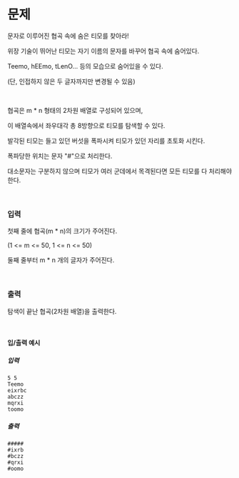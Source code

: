 # 문제

문자로 이루어진 협곡 속에 숨은 티모를 찾아라!

위장 기술이 뛰어난 티모는 자기 이름의 문자를 바꾸어 협곡 속에 숨어있다.

Teemo, hEEmo, tLenO... 등의 모습으로 숨어있을 수 있다.

(단, 인접하지 않은 두 글자까지만 변경될 수 있음)

<br>

협곡은 m * n 형태의 2차원 배열로 구성되어 있으며, 

이 배열속에서 좌우대각 총 8방향으로 티모를 탐색할 수 있다.

발각된 티모는 들고 있던 버섯을 폭파시켜 티모가 있던 자리를 초토화 시킨다.

폭파당한 위치는 문자 "#"으로 처리한다.

대소문자는 구분하지 않으며 티모가 여러 군데에서 목격된다면 모든 티모를 다 처리해야 한다.

<br>

### 입력
첫째 줄에 협곡(m * n)의 크기가 주어진다.

(1 <= m <= 50, 1 <= n <= 50)

둘째 줄부터 m * n 개의 글자가 주어진다.

<br>

### 출력
탐색이 끝난 협곡(2차원 배열)을 출력한다.

<br>

#### 입/출력 예시

##### 입력
```
5 5
Teemo
eixrbc
abczz
mqrxi
toomo
```
##### 출력
```
#####
#ixrb
#bczz
#qrxi
#oomo
```